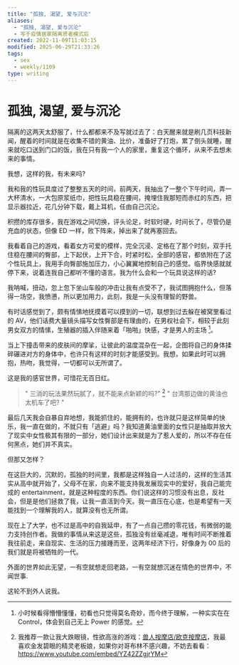 ```yaml
---
title: "孤独, 渴望, 爱与沉沦"
aliases:
  - "孤独, 渴望, 爱与沉沦"
  - 写于疫情居家隔离贤者模式后
created: 2022-11-09T11:03:15
modified: 2025-06-29T21:33:26
tags:
  - sex
  - weekly/1109
type: writing
---
```


# 孤独, 渴望, 爱与沉沦

隔离的这两天太舒服了，什么都都来不及写就过去了：白天醒来就是刷几页科技新闻，醒着的时间就是在收集不错的黄油、比价，准备好了打炮，累了倒头就睡，醒来就吃口送到门口的饭，我在只有我一个人的家里，重复这个循环，从来不去想未来的事情。

我想，这样的我，有未来吗?

我和我的性玩具度过了整整五天的时间，前两天，我抽出了一整个下午时间，弄一大杯清水，一大包原浆纸巾，把性玩具稳在腰间，掩埋住我那短而赤红的东西，把显示器拉近，花几分钟下载，戴上耳机，任由自己沉沦。

积攒的库存很多，我在游戏之间切换，评头论足，时软时硬，时间长了，尽管仍是充血的状态，但像 ED 一样，败下阵来，掉出来了就再塞回去。

我看着自己的游戏，看着女方可爱的模样，完全沉浸、定格在了那个时刻，双手托住稳在腰间的臀部，上下起伏，上开下合，时紧时松，全部的感官，都依附在了这个性玩具上，我用手向臀部施加压力，小心翼翼地控制自己的感觉。临界快感就就停下来，说着连我自己都听不懂的语言。我为什么会和一个玩具说这样的话?

我呐喊，扭动，忽上忽下坐山车般的冲击让我有点受不了，我试图拥抱什么，但落得一场空，我愤懑，所以更加用力，此刻，我是一头没有理智的野兽。

有时话感觉到了，颇有情愫地抚摸着可以摸到的一切，联想到过去躲在被窝里看过的 AV，他们话费大量镜头描写女性臀部是有理由的，在男权社会下，相较于此刻男女双方的情愫，生殖器的插入伴随来着「啪啪」快感，才是男人的主场 [^av_scence]。

当上下撞击带来的皮肤间的摩挲，让彼此的温度混杂在一起，企图将自己的身体揉碎碾进对方的身体中，也许只有这样的时刻才能感受到。我想，如果此时可以拥抱，热吻，我觉得，一切都可以无所谓了。

这是我的感官世界，可惜花无百日红。

> " 三消的玩法果然玩腻了，就不能来点新颖的吗?" [^star-galgame]
> " 台湾那边做的黄油也太机车了吧? "

最后几天我会自暴自弃地想，我能抓住的，能拥有的，也许就只是这样简单的快乐，我一直在做的，不就只有「逃避」吗？我知道黄油里面的女性只是抽取并放大了现实中女性极其有限的一部分，她们设计出来就是为了惹人爱的，所以不存在任何黑点，她们并不真实。

但那又怎样？

在这巨大的，沉默的，孤独的时间里，我都是这样独自一人过活的，这样的生活其实从高中就开始了，父母不在家，向来不能支持我发展现实中的爱好，我自己能完成的 entertainment，就是这种程度的东西。你们说这样的习惯没有出息，反社会，但是是他们拯救了我，让我一直活到今天。我一直压在心底，也是希望有一天能找到一个理解我的人，就算没有也无所谓。

现在上了大学，也不过是高中的自我延申，有了一点自己攒的零花钱，有微弱的能力支持创作者。我做的事情从来这是这些，孤独没有丝毫减退，唯有时间不断推着我往前走，来自现实、生活的压力接踵而至，这两年经济下行，好像身为 00 后的我们就是将被牺牲的一代。

外面的世界如此无望，一有空就想走回老路，一有空就想沉迷在情色的世界中，不闻世事.

这轮不到外人说我。

[^av_scence]: 小时候看得懵懵懂懂，初看也只觉得莫名奇妙，而今终于理解，一种实实在在 Control，体会到自己无上 Power 的感觉。
[^star-galgame]: 我推荐一款让我大跌眼镜，性欲高涨的游戏：[兽人按摩店/欧克按摩店](https://store.steampowered.com/app/1129540/)，我最喜欢金发碧眼的精灵老板娘，如果你对哥布林不感兴趣，不妨去看看：https://www.youtube.com/embed/YZ42ZZgjrYM

